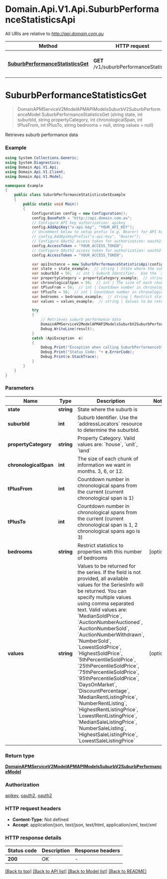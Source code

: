 # Domain.Api.V1.Api.SuburbPerformanceStatisticsApi

All URIs are relative to *http://api.domain.com.au*

Method | HTTP request | Description
------------- | ------------- | -------------
[**SuburbPerformanceStatisticsGet**](SuburbPerformanceStatisticsApi.md#suburbperformancestatisticsget) | **GET** /v1/suburbPerformanceStatistics | Retrieves suburb performance data


<a name="suburbperformancestatisticsget"></a>
# **SuburbPerformanceStatisticsGet**
> DomainAPMServiceV2ModelAPMAPIModelsSuburbV2SuburbPerformanceModel SuburbPerformanceStatisticsGet (string state, int suburbId, string propertyCategory, int chronologicalSpan, int tPlusFrom, int tPlusTo, string bedrooms = null, string values = null)

Retrieves suburb performance data

### Example
```csharp
using System.Collections.Generic;
using System.Diagnostics;
using Domain.Api.V1.Api;
using Domain.Api.V1.Client;
using Domain.Api.V1.Model;

namespace Example
{
    public class SuburbPerformanceStatisticsGetExample
    {
        public static void Main()
        {
            Configuration config = new Configuration();
            config.BasePath = "http://api.domain.com.au";
            // Configure API key authorization: apikey
            config.AddApiKey("x-api-key", "YOUR_API_KEY");
            // Uncomment below to setup prefix (e.g. Bearer) for API key, if needed
            // config.AddApiKeyPrefix("x-api-key", "Bearer");
            // Configure OAuth2 access token for authorization: oauth2
            config.AccessToken = "YOUR_ACCESS_TOKEN";
            // Configure OAuth2 access token for authorization: oauth2
            config.AccessToken = "YOUR_ACCESS_TOKEN";

            var apiInstance = new SuburbPerformanceStatisticsApi(config);
            var state = state_example;  // string | State where the suburb is
            var suburbId = 56;  // int | Suburb Identifier.  Use the `addressLocators` resource to determine the suburbId.
            var propertyCategory = propertyCategory_example;  // string | Property Category. Valid values are: `house`, `unit`, `land`
            var chronologicalSpan = 56;  // int | The size of each chunk of information we want in months. 3, 6, or 12.
            var tPlusFrom = 56;  // int | Countdown number in chronological spans from the current (current chronological span is 1)
            var tPlusTo = 56;  // int | Countdown number in chronological spans from the current (current chronological span is 1, 2 chronological spans ago is 3)
            var bedrooms = bedrooms_example;  // string | Restrict statistics to properties with this number of bedrooms (optional) 
            var values = values_example;  // string | Values to be returned for the series.  If the field is not provided, all available values for the SeriesInfo will be returned. You can specify multiple values using comma separated text.  Valid values are: `MedianSoldPrice`, `AuctionNumberAuctioned`, `AuctionNumberSold`, `AuctionNumberWithdrawn`, `NumberSold`, `LowestSoldPrice`, `HighestSoldPrice`, `5thPercentileSoldPrice`, `25thPercentileSoldPrice`, `75thPercentileSoldPrice`, `95thPercentileSoldPrice`, `DaysOnMarket`, `DiscountPercentage`, `MedianRentListingPrice`, `NumberRentListing`, `HighestRentListingPrice`, `LowestRentListingPrice`, `MedianSaleListingPrice`, `NumberSaleListing`, `HighestSaleListingPrice`, `LowestSaleListingPrice` (optional) 

            try
            {
                // Retrieves suburb performance data
                DomainAPMServiceV2ModelAPMAPIModelsSuburbV2SuburbPerformanceModel result = apiInstance.SuburbPerformanceStatisticsGet(state, suburbId, propertyCategory, chronologicalSpan, tPlusFrom, tPlusTo, bedrooms, values);
                Debug.WriteLine(result);
            }
            catch (ApiException  e)
            {
                Debug.Print("Exception when calling SuburbPerformanceStatisticsApi.SuburbPerformanceStatisticsGet: " + e.Message );
                Debug.Print("Status Code: "+ e.ErrorCode);
                Debug.Print(e.StackTrace);
            }
        }
    }
}
```

### Parameters

Name | Type | Description  | Notes
------------- | ------------- | ------------- | -------------
 **state** | **string**| State where the suburb is | 
 **suburbId** | **int**| Suburb Identifier.  Use the &#x60;addressLocators&#x60; resource to determine the suburbId. | 
 **propertyCategory** | **string**| Property Category. Valid values are: &#x60;house&#x60;, &#x60;unit&#x60;, &#x60;land&#x60; | 
 **chronologicalSpan** | **int**| The size of each chunk of information we want in months. 3, 6, or 12. | 
 **tPlusFrom** | **int**| Countdown number in chronological spans from the current (current chronological span is 1) | 
 **tPlusTo** | **int**| Countdown number in chronological spans from the current (current chronological span is 1, 2 chronological spans ago is 3) | 
 **bedrooms** | **string**| Restrict statistics to properties with this number of bedrooms | [optional] 
 **values** | **string**| Values to be returned for the series.  If the field is not provided, all available values for the SeriesInfo will be returned. You can specify multiple values using comma separated text.  Valid values are: &#x60;MedianSoldPrice&#x60;, &#x60;AuctionNumberAuctioned&#x60;, &#x60;AuctionNumberSold&#x60;, &#x60;AuctionNumberWithdrawn&#x60;, &#x60;NumberSold&#x60;, &#x60;LowestSoldPrice&#x60;, &#x60;HighestSoldPrice&#x60;, &#x60;5thPercentileSoldPrice&#x60;, &#x60;25thPercentileSoldPrice&#x60;, &#x60;75thPercentileSoldPrice&#x60;, &#x60;95thPercentileSoldPrice&#x60;, &#x60;DaysOnMarket&#x60;, &#x60;DiscountPercentage&#x60;, &#x60;MedianRentListingPrice&#x60;, &#x60;NumberRentListing&#x60;, &#x60;HighestRentListingPrice&#x60;, &#x60;LowestRentListingPrice&#x60;, &#x60;MedianSaleListingPrice&#x60;, &#x60;NumberSaleListing&#x60;, &#x60;HighestSaleListingPrice&#x60;, &#x60;LowestSaleListingPrice&#x60; | [optional] 

### Return type

[**DomainAPMServiceV2ModelAPMAPIModelsSuburbV2SuburbPerformanceModel**](DomainAPMServiceV2ModelAPMAPIModelsSuburbV2SuburbPerformanceModel.md)

### Authorization

[apikey](../README.md#apikey), [oauth2](../README.md#oauth2), [oauth2](../README.md#oauth2)

### HTTP request headers

 - **Content-Type**: Not defined
 - **Accept**: application/json, text/json, text/html, application/xml, text/xml

### HTTP response details
| Status code | Description | Response headers |
|-------------|-------------|------------------|
| **200** | OK |  -  |

[[Back to top]](#) [[Back to API list]](../README.md#documentation-for-api-endpoints) [[Back to Model list]](../README.md#documentation-for-models) [[Back to README]](../README.md)

